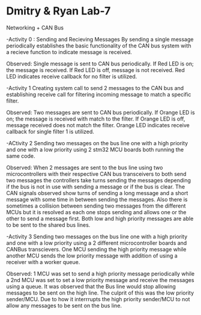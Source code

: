 # Dmitry & Ryan Lab-7
Networking + CAN Bus

-Activity 0 : Sending and Recieving Messages
By sending a single message periodically establishes the basic functionality
of the CAN bus system with a recieve function to indicate message is received.

Observed: Single message is sent to CAN bus periodically. If Red LED is on;
          the message is received. If Red LED is off, message is not received.
          Red LED indicates receive callback for no filter is utilized.

-Activity 1
Creating system call to send 2 messages to the CAN bus and establishing 
receive call for filtering incoming message to match a specific filter.

Observed: Two messages are sent to CAN bus periodically. If Orange LED is on;
          the message is received with match to the filter. If Orange LED is 
          off, message received does not match the filter.
          Orange LED indicates receive callback for single filter 1 is utilized.

-ACtivity 2
Sending two messages on the bus line one with a high priority and one with a 
low priority using 2 stm32 MCU boards both running the same code.

Observed: When 2 messages are sent to the bus line using two microcontrollers
          with their respective CAN bus transceivers to both send two messages
          the controllers take turns sending the messages depending if the bus
          is not in use with sending a message or if the bus is clear. The 
          CAN signals observed show turns of sending a long message and a short
          message with some time in between sending the messages. Also there is
          sometimes a collision between sending two messages from the different
          MCUs but it is resolved as each one stops sending and allows one or
          the other to send a message first. Both low and high priority messages
          are able to be sent to the shared bus lines.

-Activity 3
Sending two messages on the bus line one with a high priority and one with a 
low priority using a 2 different microcontroller boards and CANBus transcievers.
One MCU sending the high priority message while another MCU sends the low 
priority message with addition of using a receiver with a worker queue.

Observed: 1 MCU was set to send a high priority message periodically while a 2nd
          MCU was set to set a low priority message and receive the messages using
          a queue. It was observed that the Bus line would stop allowing messages 
          to be sent on the high line. The culprit of this was the low priority
          sender/MCU. Due to how it interrrupts the high priority sender/MCU to 
          not allow any messages to be sent on the bus line.
